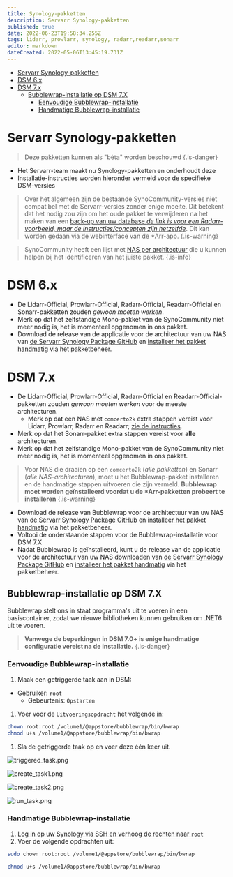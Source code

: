 ```yaml
---
title: Synology-pakketten
description: Servarr Synology-pakketten
published: true
date: 2022-06-23T19:58:34.255Z
tags: lidarr, prowlarr, synology, radarr,readarr,sonarr
editor: markdown
dateCreated: 2022-05-06T13:45:19.731Z
---
```


- [Servarr Synology-pakketten](#servarr-synology-pakketten)
- [DSM 6.x](#dsm-6x)
- [DSM 7.x](#dsm-7x)
  - [Bubblewrap-installatie op DSM 7.X](#bubblewrap-installatie-op-dsm-7x)
    - [Eenvoudige Bubblewrap-installatie](#eenvoudige-bubblewrap-installatie)
    - [Handmatige Bubblewrap-installatie](#handmatige-bubblewrap-installatie)

# Servarr Synology-pakketten

> Deze pakketten kunnen als "bèta" worden beschouwd
{.is-danger}

- Het Servarr-team maakt nu Synology-pakketten en onderhoudt deze
- Installatie-instructies worden hieronder vermeld voor de specifieke DSM-versies

> Over het algemeen zijn de bestaande SynoCommunity-versies niet compatibel met de Servarr-versies zonder enige moeite. Dit betekent dat het nodig zou zijn om het oude pakket te verwijderen na het maken van een [back-up van uw database *de link is voor een Radarr-voorbeeld, maar de instructies/concepten zijn hetzelfde*](/radarr/faq#how-do-i-backuprestore-radarr). Dit kan worden gedaan via de webinterface van de \*Arr-app.
{.is-warning}

> SynoCommunity heeft een lijst met [NAS per architectuur](https://github.com/SynoCommunity/spksrc/wiki/Architecture-per-Synology-model) die u kunnen helpen bij het identificeren van het juiste pakket.
{.is-info}

# DSM 6.x

- De Lidarr-Official, Prowlarr-Official, Radarr-Official, Readarr-Official en Sonarr-pakketten zouden *gewoon moeten werken*.
- Merk op dat het zelfstandige Mono-pakket van de SynoCommunity niet meer nodig is, het is momenteel opgenomen in ons pakket.
- Download de release van de applicatie voor de architectuur van uw NAS van [de Servarr Synology Package GitHub](https://github.com/Servarr/spksrc/releases) en [installeer het pakket handmatig](https://kb.synology.com/en-us/DSM/tutorial/How_to_install_applications_with_Package_Center#x_anchor_id6) via het pakketbeheer.

# DSM 7.x

- De Lidarr-Official, Prowlarr-Official, Radarr-Official en Readarr-Official-pakketten zouden *gewoon moeten werken* voor de meeste architecturen.
  - Merk op dat een NAS met `comcerto2k` extra stappen vereist voor Lidarr, Prowlarr, Radarr en Readarr; [zie de instructies](#bubblewrap-installatie-op-dsm-7x).
- Merk op dat het Sonarr-pakket extra stappen vereist voor **alle** architecturen.
- Merk op dat het zelfstandige Mono-pakket van de SynoCommunity niet meer nodig is, het is momenteel opgenomen in ons pakket.

> Voor NAS die draaien op een `comcerto2k` (*alle pakketten*) en Sonarr (*alle NAS-architecturen*), moet u het Bubblewrap-pakket installeren en de handmatige stappen uitvoeren die zijn vermeld. **Bubblewrap moet worden geïnstalleerd voordat u de \*Arr-pakketten probeert te installeren**
{.is-warning}

- Download de release van Bubblewrap voor de architectuur van uw NAS van [de Servarr Synology Package GitHub](https://github.com/Servarr/spksrc/releases) en [installeer het pakket handmatig](https://kb.synology.com/en-us/DSM/tutorial/How_to_install_applications_with_Package_Center#x_anchor_id6) via het pakketbeheer.
- Voltooi de onderstaande stappen voor de Bubblewrap-installatie voor DSM 7.X
- Nadat Bubblewrap is geïnstalleerd, kunt u de release van de applicatie voor de architectuur van uw NAS downloaden van [de Servarr Synology Package GitHub](https://github.com/Servarr/spksrc/releases) en [installeer het pakket handmatig](https://kb.synology.com/en-us/DSM/tutorial/How_to_install_applications_with_Package_Center#x_anchor_id6) via het pakketbeheer.

## Bubblewrap-installatie op DSM 7.X

Bubblewrap stelt ons in staat programma's uit te voeren in een basiscontainer, zodat we nieuwe bibliotheken kunnen gebruiken om .NET6 uit te voeren.

> **Vanwege de beperkingen in DSM 7.0+ is enige handmatige configuratie vereist na de installatie.**
{.is-danger}

### Eenvoudige Bubblewrap-installatie

1. Maak een getriggerde taak aan in DSM:

- Gebruiker: `root`
  - Gebeurtenis: `Opstarten`

1. Voer voor de `Uitvoeringsopdracht` het volgende in:

```bash
chown root:root /volume1/@appstore/bubblewrap/bin/bwrap
chmod u+s /volume1/@appstore/bubblewrap/bin/bwrap
```

1. Sla de getriggerde taak op en voer deze één keer uit.

![triggered_task.png](/assets/synology/triggered_task.png)

![create_task1.png](/assets/synology/create_task1.png)

![create_task2.png](/assets/synology/create_task2.png)

![run_task.png](/assets/synology/run_task.png)

### Handmatige Bubblewrap-installatie

1. [Log in op uw Synology via SSH en verhoog de rechten naar `root`](https://kb.synology.com/en-global/DSM/tutorial/How_to_login_to_DSM_with_root_permission_via_SSH_Telnet)
1. Voer de volgende opdrachten uit:

```bash
sudo chown root:root /volume1/@appstore/bubblewrap/bin/bwrap
```

```bash
chmod u+s /volume1/@appstore/bubblewrap/bin/bwrap
```